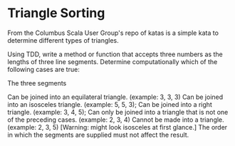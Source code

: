 # Triangle Sorting

From the Columbus Scala User Group's repo of katas is a simple kata to determine different types of triangles.

Using TDD, write a method or function that accepts three numbers as the lengths of three line segments. Determine computationally which of the following cases are true:

The three segments

Can be joined into an equilateral triangle. (example: 3, 3, 3)
Can be joined into an isosceles triangle. (example: 5, 5, 3);
Can be joined into a right triangle. (example: 3, 4, 5);
Can only be joined into a triangle that is not one of the preceding cases. (example: 2, 3, 4)
Cannot be made into a triangle. (example: 2, 3, 5) [Warning: might look isosceles at first glance.]
The order in which the segments are supplied must not affect the result.

